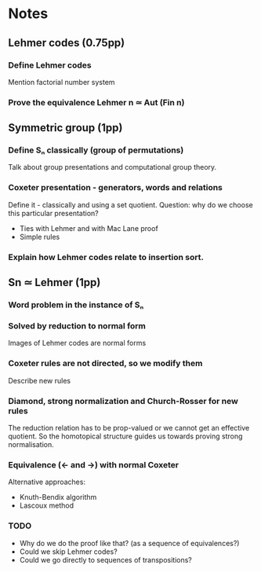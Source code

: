 # Notes

## Lehmer codes (0.75pp)
### Define Lehmer codes
Mention factorial number system
### Prove the equivalence Lehmer n ≃ Aut (Fin n)

## Symmetric group (1pp)
### Define Sₙ classically (group of permutations)
Talk about group presentations and computational group theory.
### Coxeter presentation - generators, words and relations
Define it - classically and using a set quotient.
Question: why do we choose this particular presentation?
+ Ties with Lehmer and with Mac Lane proof
+ Simple rules

### Explain how Lehmer codes relate to insertion sort.

## Sn ≃ Lehmer (1pp)
### Word problem in the instance of Sₙ
### Solved by reduction to normal form
Images of Lehmer codes are normal forms
### Coxeter rules are not directed, so we modify them
Describe new rules
### Diamond, strong normalization and Church-Rosser for new rules
The reduction relation has to be prop-valued or we cannot get an effective
quotient. So the homotopical structure guides us towards proving strong
normalisation.
### Equivalence (<- and ->) with normal Coxeter
Alternative approaches:
+ Knuth-Bendix algorithm
+ Lascoux method

### TODO
+ Why do we do the proof like that? (as a sequence of equivalences?)
+ Could we skip Lehmer codes?
+ Could we go directly to sequences of transpositions?
